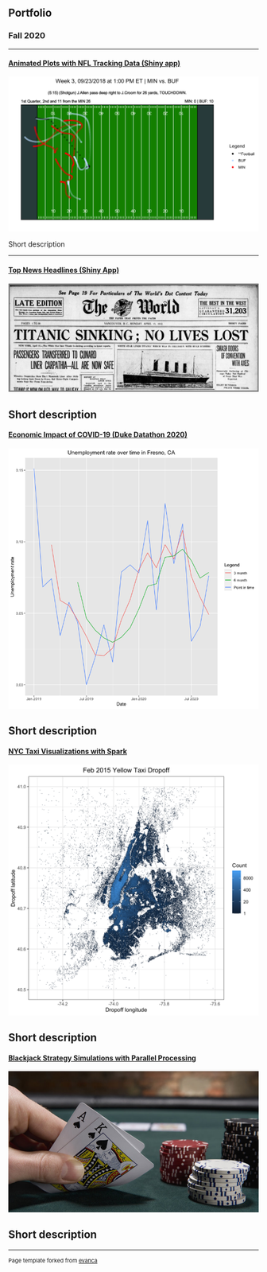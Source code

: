 ## Portfolio


### Fall 2020 

---

#### [Animated Plots with NFL Tracking Data (Shiny app)](/pages/sample_page)

<img src="images/NFL.png?raw=true"/>

Short description

---
#### [Top News Headlines (Shiny App)](/pdf/sample_presentation.pdf)

<img src="images/Newspaper.png?raw=true"/>

Short description
---
#### [Economic Impact of COVID-19 (Duke Datathon 2020)](http://example.com/)

<img src="images/Datathon_Fresno.png?raw=true"/>

Short description
---
#### [NYC Taxi Visualizations with Spark](http://example.com/)

<img src="images/Yellow_Dropoff.png?raw=true"/>

Short description
---
#### [Blackjack Strategy Simulations with Parallel Processing](http://example.com/)

<img src="images/Blackjack.jpg?raw=true"/>

Short description
---



---
<p style="font-size:11px">Page template forked from <a href="https://github.com/evanca/quick-portfolio">evanca</a></p>

